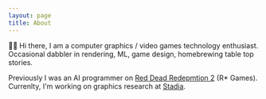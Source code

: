 ```yaml
---
layout: page
title: About
---
```


🏳️‍🌈
Hi there, I am a computer graphics / video games technology enthusiast. Occasional dabbler in rendering, ML, game design, homebrewing table top stories. 

Previously I was an AI programmer on [Red Dead Redepmtion 2](https://www.rockstargames.com/reddeadredemption2/) (R* Games). Currenlty, I'm working on graphics research at [Stadia](https://stadia.dev/).


[<i class="fas fa-envelope fa-lg icon"></i>](mailto:trungtuanle90@gmail.com)
[<i class="fab fa-github fa-lg icon"></i>](https://github.com/trungtle)
[<i class="fab fa-twitter-square fa-lg icon"></i>](https://twitter.com/trungle90)

